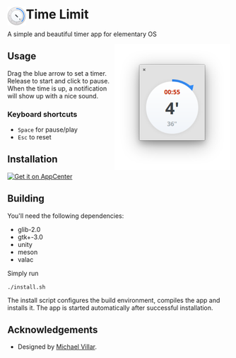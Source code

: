 # <img src="data/icons/128/com.github.marbetschar.time-limit.svg?raw=true" style="padding-bottom: 4pt" width="42" height="42" align="left" /> Time Limit

A simple and beautiful timer app for elementary OS

<img src="data/screenshots/App.png?raw=true" width="262" align="right" />

## Usage

Drag the blue arrow to set a timer. Release to start and click to pause.
When the time is up, a notification will show up with a nice sound.

### Keyboard shortcuts

- `Space` for pause/play
- `Esc` to reset

## Installation

[![Get it on AppCenter](https://appcenter.elementary.io/badge.svg)](https://appcenter.elementary.io/com.github.marbetschar.time-limit)

## Building

You'll need the following dependencies:
* glib-2.0
* gtk+-3.0
* unity
* meson
* valac

Simply run

```
./install.sh
```

The install script configures the build environment, compiles the app and installs it.
The app is started automatically after successful installation.

## Acknowledgements

- Designed by [Michael Villar](https://github.com/michaelvillar/timer-app).
